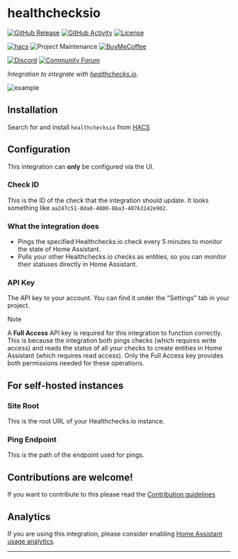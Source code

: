 # healthchecksio

[![GitHub Release][releases-shield]][releases]
[![GitHub Activity][commits-shield]][commits]
[![License][license-shield]](LICENSE.md)

[![hacs][hacsbadge]](hacs)
![Project Maintenance][maintenance-shield]
[![BuyMeCoffee][buymecoffeebadge]][buymecoffee]

[![Discord][discord-shield]][discord]
[![Community Forum][forum-shield]][forum]

_Integration to integrate with [healthchecks.io][healthchecksio]._

![example][exampleimg]

## Installation

Search for and install `healthchecksio` from [HACS](https://hacs.xyz/)

## Configuration

This integration can **only** be configured via the UI.

### Check ID

This is the ID of the check that the integration should update. It looks something like `aa247c51-8da8-4800-86a3-48763142e902`.

### What the integration does

- Pings the specified Healthchecks.io check every 5 minutes to monitor the state of Home Assistant.
- Pulls your other Healthchecks.io checks as entities, so you can monitor their statuses directly in Home Assistant.

### API Key

The API key to your account. You can find it under the "Settings" tab in your project.

> [!NOTE]
> A **Full Access** API key is required for this integration to function correctly. This is because the integration both pings checks (which requires write access) and reads the status of all your checks to create entities in Home Assistant (which requires read access). Only the Full Access key provides both permissions needed for these operations.


## For self-hosted instances

### Site Root

This is the root URL of your Healthchecks.io instance.

### Ping Endpoint

This is the path of the endpoint used for pings.

## Contributions are welcome!

If you want to contribute to this please read the [Contribution guidelines](CONTRIBUTING.md)

## Analytics

If you are using this integration, please consider enabling [Home Assistant usage analytics](https://www.home-assistant.io/integrations/analytics/#usage-analytics).

***

[healthchecksio]: https://healthchecks.io
[buymecoffee]: https://www.buymeacoffee.com/ludeeus
[buymecoffeebadge]: https://img.shields.io/badge/buy%20me%20a%20coffee-donate-yellow.svg?style=for-the-badge
[commits-shield]: https://img.shields.io/github/commit-activity/y/custom-components/healthchecksio.svg?style=for-the-badge
[commits]: https://github.com/custom-components/healthchecksio/commits/master
[hacs]: https://github.com/custom-components/hacs
[hacsbadge]: https://img.shields.io/badge/HACS-Default-orange.svg?style=for-the-badge
[discord]: https://discord.gg/Qa5fW2R
[discord-shield]: https://img.shields.io/discord/330944238910963714.svg?style=for-the-badge
[exampleimg]: example.png
[forum-shield]: https://img.shields.io/badge/community-forum-brightgreen.svg?style=for-the-badge
[forum]: https://community.home-assistant.io/
[license-shield]: https://img.shields.io/github/license/custom-components/healthchecksio.svg?style=for-the-badge
[maintenance-shield]: https://img.shields.io/badge/maintainer-Joakim%20Sørensen%20%40ludeeus-blue.svg?style=for-the-badge
[releases-shield]: https://img.shields.io/github/release/custom-components/healthchecksio.svg?style=for-the-badge
[releases]: https://github.com/custom-components/healthchecksio/releases
